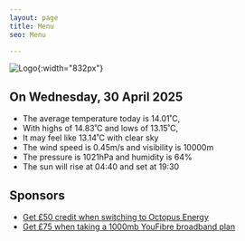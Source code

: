 ```yaml
---
layout: page
title: Menu
seo: Menu

---
```


![Logo](/images/logo.jpg){:width="832px"}

<!-- weather_marker starts -->
## On Wednesday, 30 April 2025

- The average temperature today is 14.01˚C,
- With highs of 14.83˚C and lows of 13.15˚C,
- It may feel like 13.14˚C with clear sky
- The wind speed is 0.45m/s and visibility is 10000m
- The pressure is 1021hPa and humidity is 64%
- The sun will rise at 04:40 and set at 19:30

<!-- weather_marker ends -->

## Sponsors

- [Get £50 credit when switching to Octopus Energy](https://bit.ly/3oD1nnS)
- [Get £75 when taking a 1000mb YouFibre broadband plan](https://aklam.io/91zWhU?)
